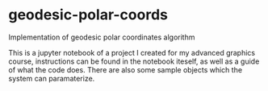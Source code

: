 # geodesic-polar-coords
Implementation of geodesic polar coordinates algorithm

This is a jupyter notebook of a project I created for my advanced graphics course, instructions can be found in the notebook iteself, as well as a guide of what the code does. There are also some sample objects which the system can paramaterize.
